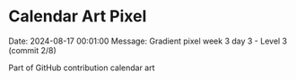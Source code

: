 # Calendar Art Pixel

Date: 2024-08-17 00:01:00
Message: Gradient pixel week 3 day 3 - Level 3 (commit 2/8)

Part of GitHub contribution calendar art
